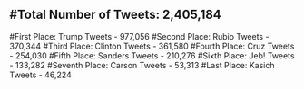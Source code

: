 #Total Number of Tweets: 2,405,184 
---
#First Place: Trump Tweets - 977,056
#Second Place: Rubio Tweets - 370,344
#Third Place: Clinton Tweets - 361,580
#Fourth Place: Cruz Tweets - 254,030
#Fifth Place: Sanders Tweets - 210,276
#Sixth Place: Jeb! Tweets - 133,282
#Seventh Place: Carson Tweets - 53,313
#Last Place: Kasich Tweets - 46,224
